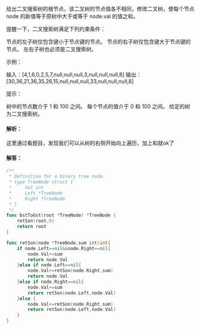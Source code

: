 给出二叉搜索树的根节点，该二叉树的节点值各不相同，修改二叉树，使每个节点 node 的新值等于原树中大于或等于 node.val 的值之和。

提醒一下，二叉搜索树满足下列约束条件：

节点的左子树仅包含键小于节点键的节点。
节点的右子树仅包含键大于节点键的节点。
左右子树也必须是二叉搜索树。


示例：



输入：[4,1,6,0,2,5,7,null,null,null,3,null,null,null,8]
输出：[30,36,21,36,35,26,15,null,null,null,33,null,null,null,8]


提示：

树中的节点数介于 1 和 100 之间。
每个节点的值介于 0 和 100 之间。
给定的树为二叉搜索树。

#### 解析：

这里通过看题目，发现我们可以从树的右侧开始向上遍历，加上和就ok了

#### 解答：

```go
/**
 * Definition for a binary tree node.
 * type TreeNode struct {
 *     Val int
 *     Left *TreeNode
 *     Right *TreeNode
 * }
 */
func bstToGst(root *TreeNode) *TreeNode {
	retSon(root,0)
	return root
}

func retSon(node *TreeNode,sum int)int{
	if node.Left==nil&&node.Right==nil{
		node.Val+=sum
		return node.Val
	}else if node.Left==nil{
		node.Val+=retSon(node.Right,sum)
		return node.Val
	}else if node.Right==nil{
		node.Val+=sum
		return retSon(node.Left,node.Val)
	}else {
		node.Val+=retSon(node.Right,sum)
		return retSon(node.Left,node.Val)
	}
}
```

